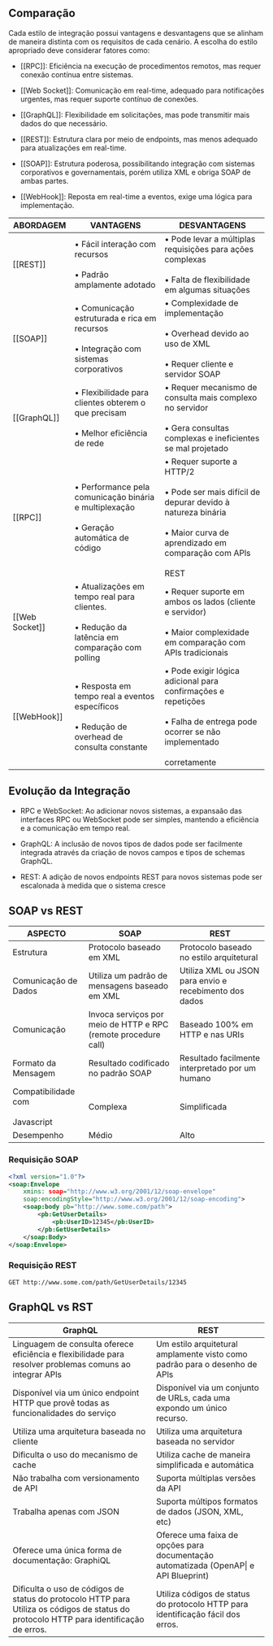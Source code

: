 
## Comparação

Cada estilo de integração possui vantagens e desvantagens que se alinham de maneira distinta com   os requisitos de cada cenário. A escolha do estilo apropriado deve considerar fatores como:

- [[RPC]]: Eficiência na execução de procedimentos remotos, mas requer conexão contínua entre sistemas.

- [[Web Socket]]: Comunicação em real-time, adequado para notificações urgentes, mas requer suporte contínuo de conexões.

- [[GraphQL]]: Flexibilidade em solicitações, mas pode transmitir mais dados do que necessário.

- [[REST]]: Estrutura clara por meio de endpoints, mas menos adequado para atualizações em real-time.
  
- [[SOAP]]: Estrutura poderosa, possibilitando integração com sistemas corporativos e governamentais, porém utiliza XML e obriga SOAP de ambas partes.

- [[WebHook]]: Reposta em real-time a eventos, exige uma lógica para implementação.

| ABORDAGEM      | VANTAGENS                                                                                          | DESVANTAGENS                                                                                                                                                         |
| -------------- | -------------------------------------------------------------------------------------------------- | -------------------------------------------------------------------------------------------------------------------------------------------------------------------- |
| [[REST]]       | • Fácil interação com recursos<br><br>• Padrão amplamente adotado                                  | • Pode levar a múltiplas requisições para ações complexas<br><br>• Falta de flexibilidade em algumas situações                                                       |
| [[SOAP]]       | • Comunicação estruturada e rica em recursos<br><br>• Integração com sistemas corporativos         | • Complexidade de implementação<br><br>• Overhead devido ao uso de XML<br><br>• Requer cliente e servidor SOAP                                                       |
| [[GraphQL]]    | • Flexibilidade para clientes obterem o que precisam<br><br>• Melhor eficiência de rede            | • Requer mecanismo de consulta mais complexo no servidor<br><br>• Gera consultas complexas e ineficientes se mal projetado                                           |
| [[RPC]]        | • Performance pela comunicação binária e multiplexação<br><br>• Geração automática de código       | • Requer suporte a HTTP/2<br><br>• Pode ser mais difícil de depurar devido à natureza binária<br><br>• Maior curva de aprendizado em comparação com APls<br><br>REST |
| [[Web Socket]] | • Atualizações em tempo real para clientes.<br><br>• Redução da latência em comparação com polling | • Requer suporte em ambos os lados (cliente e servidor)<br><br>• Maior complexidade em comparação com APls tradicionais                                              |
| [[WebHook]]    | • Resposta em tempo real a eventos específicos<br><br>• Redução de overhead de consulta constante  | • Pode exigir lógica adicional para confirmações e repetições<br><br>• Falha de entrega pode ocorrer se não implementado<br><br>corretamente                         |

## Evolução da Integração

- RPC e WebSocket: Ao adicionar novos sistemas, a expansaão das interfaces RPC ou WebSocket pode ser simples, mantendo a eficiência e a comunicação em tempo real.

- GraphQL: A inclusão de novos tipos de dados pode ser facilmente integrada através da criação de novos campos e tipos de schemas GraphQL.

- REST: A adição de novos endpoints REST para novos sistemas pode ser escalonada à medida que o sistema cresce

## SOAP vs REST

| ASPECTO                               | SOAP                                                           | REST                                                   |
| ------------------------------------- | -------------------------------------------------------------- | ------------------------------------------------------ |
| Estrutura                             | Protocolo baseado em XML                                       | Protocolo baseado no estilo arquitetural               |
| Comunicação de Dados                  | Utiliza um padrão de mensagens baseado em XML                  | Utiliza XML ou JSON para envio e recebimento dos dados |
| Comunicação                           | Invoca serviços por meio de HTTP e RPC (remote procedure call) | Baseado 100% em HTTP e nas URIs                        |
| Formato da Mensagem                   | Resultado codificado no padrão SOAP                            | Resultado facilmente interpretado por um humano        |
| Compatibilidade com<br><br>Javascript | Complexa                                                       | Simplificada                                           |
| Desempenho                            | Médio                                                          | Alto                                                   |
### Requisição SOAP

```xml
<?xml version="1.0"?>
<soap:Envelope 
	xmins: soap="http://www.w3.org/2001/12/soap-envelope"
	soap:encodingStyle="http://www.w3.org/2001/12/soap-encoding">
	<soap:body pb="http://www.some.com/path">
		<pb:GetUserDetails>
			<pb:UserID>12345</pb:UserID>
		</pb:GetUserDetails>
	</soap:Body> 
</soap:Envelope>
```
### Requisição REST

```HTTP
GET http://www.some.com/path/GetUserDetails/12345
```

## GraphQL vs RST

| GraphQL                                                                                                                                 | REST                                                                                  |
| --------------------------------------------------------------------------------------------------------------------------------------- | ------------------------------------------------------------------------------------- |
| Linguagem de consulta oferece eficiência e flexibilidade para resolver problemas comuns ao integrar APls                                | Um estilo arquitetural amplamente visto como padrão para o desenho de APls            |
| Disponível via um único endpoint HTTP que provê todas as funcionalidades do serviço                                                     | Disponível via um conjunto de URLs, cada uma expondo um único recurso.                |
| Utiliza uma arquitetura baseada no cliente                                                                                              | Utiliza uma arquitetura baseada no servidor                                           |
| Dificulta o uso do mecanismo de cache                                                                                                   | Utiliza cache de maneira simplificada e automática                                    |
| Não trabalha com versionamento de API                                                                                                   | Suporta múltiplas versões da API                                                      |
| Trabalha apenas com JSON                                                                                                                | Suporta múltipos formatos de dados (JSON, XML, etc)                                   |
| Oferece uma única forma de documentação: GraphiQL                                                                                       | Oferece uma faixa de opções para documentação automatizada (OpenAP\| e API Blueprint) |
| Dificulta o uso de códigos de status do protocolo HTTP para Utiliza os códigos de status do protocolo HTTP para identificação de erros. | Utiliza códigos de status do protocolo HTTP para identificação fácil dos erros.       |
